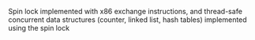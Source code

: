 Spin lock implemented with x86 exchange instructions, and thread-safe concurrent data structures (counter, linked list, hash tables) implemented using the spin lock 
